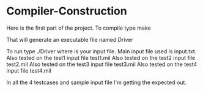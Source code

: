 Compiler-Construction
=====================

Here is the first part of the project. To compile type
make

That will generate an executable file named Driver

To run type ./Driver <file> where <file> is your input file.
Main input file used is input.txt.
Also tested on the test1 input file test1.mil
Also tested on the test2 input file test2.mil
Also tested on the test3 input file test3.mil
Also tested on the test4 input file test4.mil

In all the 4 testcases and sample input file I'm getting the expected out.
